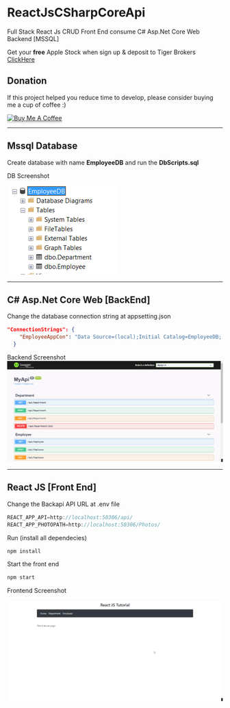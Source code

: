 # ReactJsCSharpCoreApi
Full Stack React Js CRUD Front End consume C# Asp.Net Core Web Backend [MSSQL]

Get your **free** Apple Stock when sign up & deposit to Tiger Brokers 
[ClickHere](https://www.tigerbrokers.com.sg/activity/forapp/invitflow-intl/signup.html?template=invite202011&lang=en_US&invite=E9WV2L)

## Donation

If this project helped you reduce time to develop, please consider buying me a cup of coffee :)

<a href="https://www.buymeacoffee.com/ongyishen" 
target="_blank">
<img src="https://www.buymeacoffee.com/assets/img/custom_images/orange_img.png" 
alt="Buy Me A Coffee" style="height: 41px !important;width: 174px !important;box-shadow: 0px 3px 2px 0px rgba(190, 190, 190, 0.5) !important;-webkit-box-shadow: 0px 3px 2px 0px rgba(190, 190, 190, 0.5) !important;" ></a>



------



## Mssql Database

Create database with name **EmployeeDB** and run the **DbScripts.sql**

DB Screenshot

<img src="https://github.com/ongyishen/ReactJsCSharpCoreApi/blob/main/SampleDB.PNG?raw=true" />

------



## C# Asp.Net Core Web [BackEnd]

Change the database connection string at appsetting.json

```json
"ConnectionStrings": {
    "EmployeeAppCon": "Data Source=(local);Initial Catalog=EmployeeDB; Integrated Security=true"
  }
```

Backend Screenshot
<img src="https://github.com/ongyishen/ReactJsCSharpCoreApi/blob/main/SampleBackend.gif?raw=true" />

------



## React JS [Front End]

Change the Backapi API URL at .env file

```javascript
REACT_APP_API=http://localhost:50306/api/
REACT_APP_PHOTOPATH=http://localhost:50306/Photos/
```

Run (install all dependecies)

```bash
npm install
```

Start the front end

```bash
npm start
```

Frontend Screenshot

<img src="https://github.com/ongyishen/ReactJsCSharpCoreApi/blob/main/Sample.gif?raw=true" />

